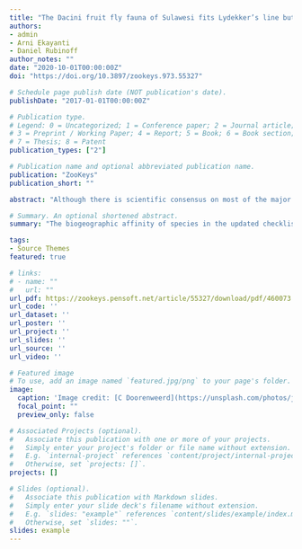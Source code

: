 ```yaml
---
title: "The Dacini fruit fly fauna of Sulawesi fits Lydekker’s line but also supports Wallacea as a biogeographic region (Diptera, Tephritidae)"
authors:
- admin
- Arni Ekayanti
- Daniel Rubinoff
author_notes: ""
date: "2020-10-01T00:00:00Z"
doi: "https://doi.org/10.3897/zookeys.973.55327"

# Schedule page publish date (NOT publication's date).
publishDate: "2017-01-01T00:00:00Z"

# Publication type.
# Legend: 0 = Uncategorized; 1 = Conference paper; 2 = Journal article;
# 3 = Preprint / Working Paper; 4 = Report; 5 = Book; 6 = Book section;
# 7 = Thesis; 8 = Patent
publication_types: ["2"]

# Publication name and optional abbreviated publication name.
publication: "ZooKeys"
publication_short: ""

abstract: "Although there is scientific consensus on most of the major biogeographic regions in the world, the demarcation of the area connecting Southeast Asia with Australia and Oceania remains debated. Two candidate boundaries potentially explain faunistic diversity patterns in the regions: Lydekker’s and Wallace’s lines. The islands in between both ‘lines’ are jointly termed Wallacea, with Sulawesi as the largest landmass. We surveyed Dacini fruit flies (Tephritidae: Dacinae) in Sulawesi between 2016 and 2019 using traps baited with male lures, resulting in 4,517 collected flies. We identified all specimens to species level, which adds 15 new species records to the island, bringing the total number of Dacini species in Sulawesi to 83. The biogeographic affinity of species in the updated checklist reveals a strong connection with former ‘Sunda’ (41% of species); validating Lydekker’s line, but also a high level of endemism (47% of species), confirming the uniqueness of Wallacea as a biogeographic region. We further describe a new species, Bactrocera (Bactrocera) niogreta Doorenweerd, sp. nov. and discuss the taxonomy of several interesting species."

# Summary. An optional shortened abstract.
summary: "The biogeographic affinity of species in the updated checklist reveals a strong connection with former ‘Sunda’ (41% of species); validating Lydekker’s line, but also a high level of endemism (47% of species), confirming the uniqueness of Wallacea as a biogeographic region."

tags:
- Source Themes
featured: true

# links:
# - name: ""
#   url: ""
url_pdf: https://zookeys.pensoft.net/article/55327/download/pdf/460073
url_code: ''
url_dataset: ''
url_poster: ''
url_project: ''
url_slides: ''
url_source: ''
url_video: ''

# Featured image
# To use, add an image named `featured.jpg/png` to your page's folder. 
image:
  caption: 'Image credit: [C Doorenweerd](https://unsplash.com/photos/jdD8gXaTZsc)'
  focal_point: ""
  preview_only: false

# Associated Projects (optional).
#   Associate this publication with one or more of your projects.
#   Simply enter your project's folder or file name without extension.
#   E.g. `internal-project` references `content/project/internal-project/index.md`.
#   Otherwise, set `projects: []`.
projects: []

# Slides (optional).
#   Associate this publication with Markdown slides.
#   Simply enter your slide deck's filename without extension.
#   E.g. `slides: "example"` references `content/slides/example/index.md`.
#   Otherwise, set `slides: ""`.
slides: example
---
```

